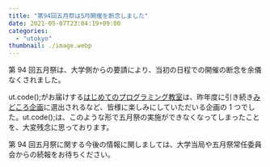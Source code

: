 ```yaml
---
title: "第94回五月祭は5月開催を断念しました"
date: 2021-05-07T23:04:19+09:00
categories:
  - "utokyo"
thumbnail: ./image.webp
---
```


第 94 回五月祭は、大学側からの要請により、当初の日程での開催の断念を余儀なくされました。

ut.code();がお届けする[はじめてのプログラミング教室](https://gogatsusai.jp/94/visitor/kikaku/481)は、昨年度に引き続き[みどころ企画](https://gogatsusai.jp/94/visitor/recommend)に選出されるなど、皆様に楽しみにしていただいる企画の 1 つでした。ut.code();は、このような形で五月祭の実施ができなくなってしまったことを、大変残念に思っております。

第 94 回五月祭に関する今後の情報に関しましては、大学当局や五月祭常任委員会からの続報をお待ちください。
